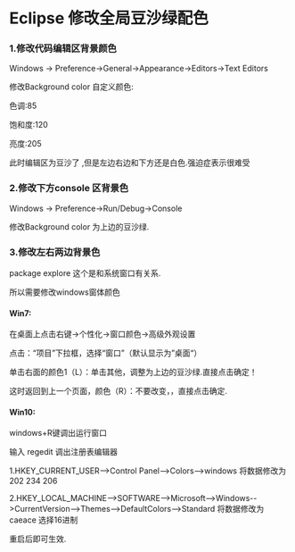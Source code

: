 # Eclipse 修改全局豆沙绿配色

### 1.修改代码编辑区背景颜色

Windows -> Preference->General->Appearance->Editors->Text Editors

修改Background color  自定义颜色:

色调:85 

饱和度:120

 亮度:205

此时编辑区为豆沙了 ,但是左边右边和下方还是白色.强迫症表示很难受

### 2.修改下方console 区背景色

Windows -> Preference->Run/Debug->Console

修改Background color 为上边的豆沙绿.

### 3.修改左右两边背景色

package explore 这个是和系统窗口有关系.

所以需要修改windows窗体颜色

#### Win7:

在桌面上点击右键->个性化->窗口颜色->高级外观设置

点击：“项目”下拉框，选择“窗口”（默认显示为”桌面“）

单击右面的颜色1（L）：单击其他，调整为上边的豆沙绿.直接点击确定！

这时返回到上一个页面，颜色（R）：不要改变，，直接点击确定.

#### Win10:

windows+R键调出运行窗口 

输入 regedit 调出注册表编辑器 

1.HKEY_CURRENT_USER-->Control Panel-->Colors-->windows  将数据修改为 202 234 206 

2.HKEY_LOCAL_MACHINE-->SOFTWARE-->Microsoft-->Windows-->CurrentVersion-->Themes-->DefaultColors-->Standard  将数据修改为caeace  选择16进制 

重启后即可生效.







